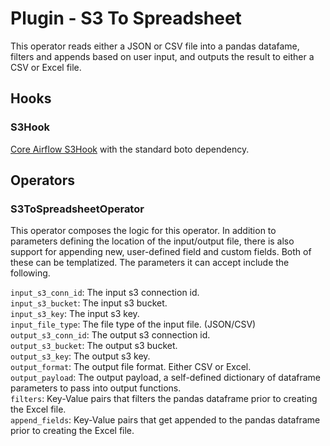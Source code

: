 # Plugin - S3 To Spreadsheet
This operator reads either a JSON or CSV file into a pandas datafame, filters
and appends based on user input, and outputs the result to either a CSV or Excel file.

## Hooks
### S3Hook
[Core Airflow S3Hook](https://pythonhosted.org/airflow/_modules/S3_hook.html)
with the standard boto dependency.

## Operators
### S3ToSpreadsheetOperator
This operator composes the logic for this operator. In addition to parameters
defining the location of the input/output file, there is also support for
appending new, user-defined field and custom fields. Both of these can be
templatized. The parameters it can accept include the following.

`input_s3_conn_id`: The input s3 connection id.  
`input_s3_bucket`: The input s3 bucket.  
`input_s3_key`: The input s3 key.  
`input_file_type`: The file type of the input file. (JSON/CSV)  
`output_s3_conn_id`: The output s3 connection id.  
`output_s3_bucket`: The output s3 bucket.  
`output_s3_key`: The output s3 key.  
`output_format`: The output file format. Either CSV or Excel.  
`output_payload`: The output payload, a self-defined dictionary of
dataframe parameters to pass into output functions.  
`filters`: Key-Value pairs that filters the pandas dataframe prior
to creating the Excel file.  
`append_fields`: Key-Value pairs that get appended to the pandas
dataframe prior to creating the Excel file.
